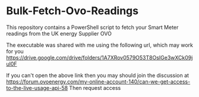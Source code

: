 # Bulk-Fetch-Ovo-Readings

This repository contains a PowerShell script to fetch your Smart Meter readings from the UK energy Supplier OVO

The executable was shared with me using the following url, which may work for you
https://drive.google.com/drive/folders/1A7XRov0579O53T8OsIGe3wXCk09jul0F

If you can't open the above link then you may should join the discussion at
https://forum.ovoenergy.com/my-online-account-140/can-we-get-access-to-the-live-usage-api-58
Then request access
